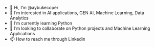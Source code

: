 - 👋 Hi, I’m @aybukecoper
- 👀 I’m interested in AI applications, GEN AI, Machine Learning, Data Analytics 
- 🌱 I’m currently learning Python
- 💞️ I’m looking to collaborate on Python projects and Machine Learning Applications
- 📫 How to reach me through Linkedin

<!---
aybukesenturk/aybukesenturk is a ✨ special ✨ repository because its `README.md` (this file) appears on your GitHub profile.
You can click the Preview link to take a look at your changes.
--->
